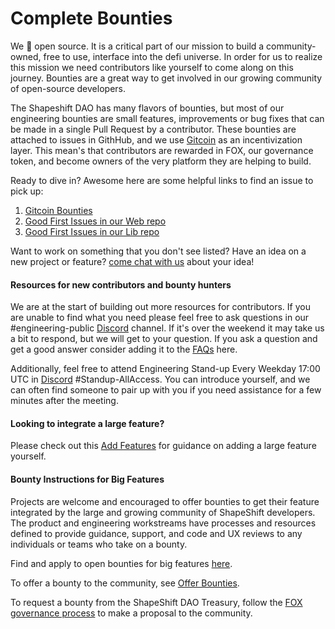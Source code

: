 # Complete Bounties

We :blue_heart: open source. It is a critical part of our mission to build a community-owned, 
free to use, interface into the defi universe. In order for us to realize this mission we need contributors like
yourself to come along on this journey. Bounties are a great way to get involved in our growing 
community of open-source developers.

The Shapeshift DAO has many flavors of bounties, but most of our engineering bounties are small 
features, improvements or bug fixes that can be made in a single Pull Request by a contributor.
These bounties are attached to issues in GithHub, and we use [Gitcoin](https://gitcoin.co/) as an 
incentivization layer. This mean's that contributors are rewarded in FOX, our governance token,
and become owners of the very platform they are helping to build.

Ready to dive in? Awesome here are some helpful links to find an issue to pick up:

1. [Gitcoin Bounties](https://gitcoin.co/shapeshift/bounties)
2. [Good First Issues in our Web repo](https://github.com/shapeshift/web/issues?q=is%3Aissue+is%3Aopen+label%3A%22good+first+issue%22)
3. [Good First Issues in our Lib repo](https://github.com/shapeshift/lib/issues?q=is%3Aissue+is%3Aopen+label%3A%22good+first+issue%22)

Want to work on something that you don't see listed? Have an idea on a new project or feature? [come chat with us](https://discord.gg/shapeshift) about your idea! 

#### Resources for new contributors and bounty hunters

We are at the start of building out more resources for contributors. If you are unable to find what you need please feel free to ask questions in our #engineering-public [Discord](https://discord.gg/shapeshift) channel. If it's over the weekend it may take us a bit to respond, but we will get to your question. If you ask a question and get a good answer consider adding it to the [FAQs](faq.md) here.
 
Additionally, feel free to attend Engineering Stand-up Every Weekday 17:00 UTC in [Discord](https://discord.gg/shapeshift) #Standup-AllAccess. You can introduce yourself, and we can often find someone to pair up with you if you need assistance for a few minutes after the meeting.

#### Looking to integrate a large feature?
Please check out this [Add Features](integrators.md) for guidance on adding a large feature yourself.
 
#### Bounty Instructions for Big Features
Projects are welcome and encouraged to offer bounties to get their feature integrated by the large and growing community of ShapeShift developers. The product and engineering workstreams have processes and resources defined to provide guidance, support, and code and UX reviews to any individuals or teams who take on a bounty.

Find and apply to open bounties for big features [here](https://forum.shapeshift.com/tags/c/workstream-discussion/engineering/bounty).

To offer a bounty to the community, see [Offer Bounties](https://docs.google.com/document/d/1WOJyyLmLDBNG5Vpja-caqGnRl4Htixy0csFki-nqMCI/edit).

To request a bounty from the ShapeShift DAO Treasury, follow the [FOX governance process](https://forum.shapeshift.com/t/fox-governance-process/55) to make a proposal to the community.
